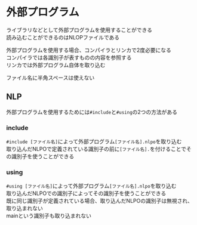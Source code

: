 # 外部プログラム

ライブラリなどとして外部プログラムを使用することができる  
読み込むことができるのはNLOPファイルである  

外部プログラムを使用する場合、コンパイラとリンカで2度必要になる  
コンパイラでは各識別子が表すものの内容を参照する  
リンカでは外部プログラム自体を取り込む  

ファイル名に半角スペースは使えない

## NLP
外部プログラムを使用するためには`#include`と`#using`の2つの方法がある
### include
`#include [ファイル名]`によって外部プログラム`[ファイル名].nlpo`を取り込む  
取り込んだNLPOで定義されている識別子の前に`[ファイル名].`を付けることでその識別子を使うことができる  
### using
`#using [ファイル名]`によって外部プログラム`[ファイル名].nlpo`を取り込む  
取り込んだNLPOでの識別子によってその識別子を使うことができる  
既に同じ識別子が定義されている場合、取り込んだNLPOの識別子は無視され、取り込まれない  
mainという識別子も取り込まれない  